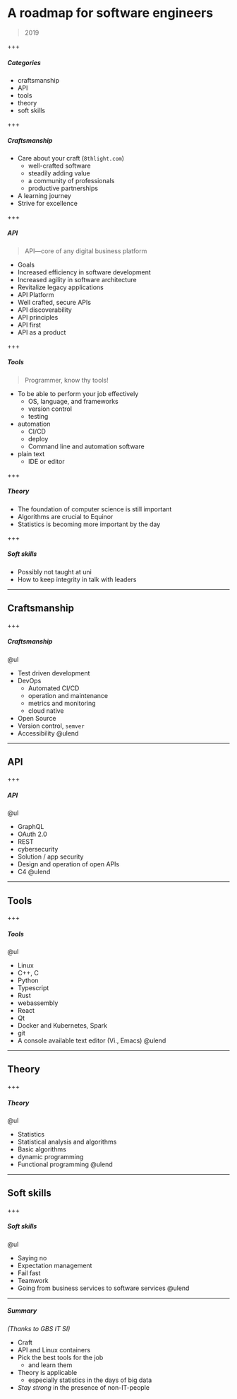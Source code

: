 # A roadmap for software engineers

> 2019

+++

##### Categories

* craftsmanship
* API
* tools
* theory
* soft skills

+++

##### Craftsmanship

* Care about your craft (`8thlight.com`)
  * well-crafted software
  * steadily adding value
  * a community of professionals
  * productive partnerships
* A learning journey
* Strive for excellence


+++

##### API

> API—core of any digital business platform

* Goals
 * Increased efficiency in software development
 * Increased agility in software architecture
 * Revitalize legacy applications
* API Platform
 * Well crafted, secure APIs
 * API discoverability
* API principles
 * API first
 * API as a product


+++

##### Tools

> Programmer, know thy tools!

* To be able to perform your job effectively
  * OS, language, and frameworks
  * version control
  * testing
* automation
  * CI/CD
  * deploy
  * Command line and automation software
* plain text
  * IDE or editor


+++
##### Theory

* The foundation of computer science is still important
* Algorithms are crucial to Equinor
* Statistics is becoming more important by the day

+++
##### Soft skills

* Possibly not taught at uni
* How to keep integrity in talk with leaders



---
## Craftsmanship
+++

##### Craftsmanship

@ul
* Test driven development
* DevOps
  * Automated CI/CD
  * operation and maintenance
  * metrics and monitoring
  * cloud native
* Open Source
* Version control, `semver`
* Accessibility
@ulend


---
## API
+++
##### API

@ul
* GraphQL
* OAuth 2.0
* REST
* cybersecurity
* Solution / app security
* Design and operation of open APIs
* C4
@ulend

---
## Tools
+++
##### Tools

@ul
* Linux
* C++, C
* Python
* Typescript
* Rust
* webassembly
* React
* Qt
* Docker and Kubernetes, Spark
* git
* A console available text editor (Vi., Emacs)
@ulend


---
## Theory
+++
##### Theory

@ul
* Statistics
* Statistical analysis and algorithms
* Basic algorithms
* dynamic programming
* Functional programming
@ulend


---
## Soft skills
+++
##### Soft skills

@ul
* Saying no
* Expectation management
* Fail fast
* Teamwork
* Going from business services to software services
@ulend

---

##### Summary

_(Thanks to GBS IT SI)_

* Craft
* API and Linux containers
* Pick the best tools for the job
  * and learn them
* Theory is applicable
  * especially statistics in the days of big data
* _Stay strong_ in the presence of non-IT-people
